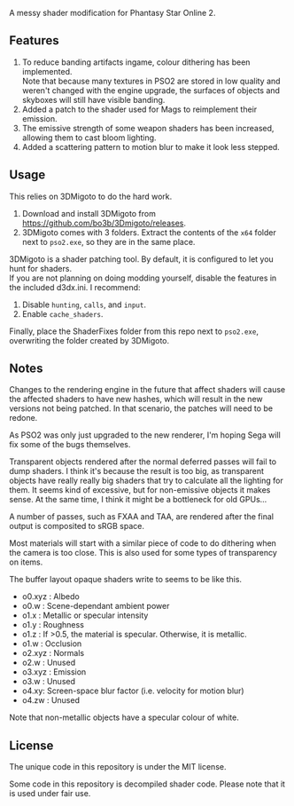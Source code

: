 A messy shader modification for Phantasy Star Online 2. 

## Features
1. To reduce banding artifacts ingame, colour dithering has been implemented. <br>Note that because many textures in PSO2 are stored in low quality and weren't changed with the engine upgrade, the surfaces of objects and skyboxes will still have visible banding.
2. Added a patch to the shader used for Mags to reimplement their emission. 
3. The emissive strength of some weapon shaders has been increased, allowing them to cast bloom lighting.
4. Added a scattering pattern to motion blur to make it look less stepped.

## Usage
This relies on 3DMigoto to do the hard work.
1. Download and install 3DMigoto from <https://github.com/bo3b/3Dmigoto/releases>. 
2. 3DMigoto comes with 3 folders. Extract the contents of the `x64` folder next to `pso2.exe`, so they are in the same place. 

3DMigoto is a shader patching tool. By default, it is configured to let you hunt for shaders. <br>
If you are not planning on doing modding yourself, disable the features in the included d3dx.ini. I recommend:
1. Disable `hunting`, `calls`, and `input`.
2. Enable `cache_shaders`.

Finally, place the ShaderFixes folder from this repo next to `pso2.exe`, overwriting the folder created by 3DMigoto. 

## Notes
Changes to the rendering engine in the future that affect shaders will cause the affected shaders to have new hashes, which will result in the new versions not being patched. In that scenario, the patches will need to be redone.

As PSO2 was only just upgraded to the new renderer, I'm hoping Sega will fix some of the bugs themselves.

Transparent objects rendered after the normal deferred passes will fail to dump shaders. I think it's because the result is too big, as transparent objects have really really big shaders that try to calculate all the lighting for them. It seems kind of excessive, but for non-emissive objects it makes sense. At the same time, I think it might be a bottleneck for old GPUs...

A number of passes, such as FXAA and TAA, are rendered after the final output is composited to sRGB space. 

Most materials will start with a similar piece of code to do dithering when the camera is too close. This is also used for some types of transparency on items.

The buffer layout opaque shaders write to seems to be like this. 
* o0.xyz : Albedo
* o0.w : Scene-dependant ambient power
* o1.x : Metallic or specular intensity
* o1.y : Roughness
* o1.z : If >0.5, the material is specular. Otherwise, it is metallic.
* o1.w : Occlusion
* o2.xyz : Normals
* o2.w : Unused
* o3.xyz : Emission
* o3.w : Unused
* o4.xy: Screen-space blur factor (i.e. velocity for motion blur)
* o4.zw : Unused

Note that non-metallic objects have a specular colour of white.

## License
The unique code in this repository is under the MIT license. 

Some code in this repository is decompiled shader code. Please note that it is used under fair use.
